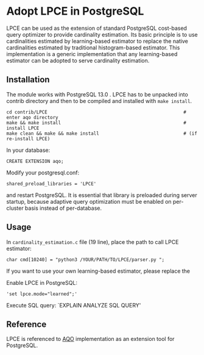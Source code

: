 # Adopt LPCE in PostgreSQL
LPCE can be used as the extension of standard PostgreSQL cost-based
query optimizer to provide cardinality estimation. 
Its basic principle is to use cardinalities estimated by learning-based estimator to replace the native cardinalities estimated by traditional histogram-based estimator.
This implementation is a generic implementation that any learning-based estimator can be adopted to serve cardinality estimation.



## Installation

The module works with PostgreSQL 13.0 .
LPCE has to be unpacked into contrib directory and then to be compiled and
installed with `make install`.

```
cd contrib/LPCE                                                  # enter aqo directory
make && make install                                             # install LPCE
make clean && make && make install                               # (if re-install LPCE)
```

In your database:

`CREATE EXTENSION aqo;`

Modify your postgresql.conf:

`shared_preload_libraries = 'LPCE'`

and restart PostgreSQL. It is essential that library is preloaded during server startup, because
adaptive query optimization must be enabled on per-cluster basis instead
of per-database.



## Usage

In `cardinality_estimation.c` file (19 line), place the path to call LPCE estimator:

`char cmd[10240] = "python3 /YOUR/PATH/TO/LPCE/parser.py ";`

If you want to use your own learning-based estimator, please replace the

Enable LPCE in PostgreSQL:

`'set lpce.mode="learned";'`


Execute SQL query:
`EXPLAIN ANALYZE SQL QUERY'




## Reference
LPCE is referenced to [AQO](https://github.com/postgrespro/aqo) implementation as an extension tool for PostgreSQL.




